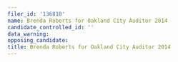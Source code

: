 ```yaml
---
filer_id: '136810'
name: Brenda Roberts for Oakland City Auditor 2014
candidate_controlled_id: ''
data_warning: 
opposing_candidate: 
title: Brenda Roberts for Oakland City Auditor 2014
---
```

